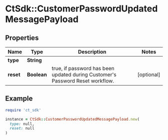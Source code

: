 # CtSdk::CustomerPasswordUpdatedMessagePayload

## Properties

| Name | Type | Description | Notes |
| ---- | ---- | ----------- | ----- |
| **type** | **String** |  |  |
| **reset** | **Boolean** | true, if password has been updated during Customer&#39;s Password Reset workflow. | [optional] |

## Example

```ruby
require 'ct_sdk'

instance = CtSdk::CustomerPasswordUpdatedMessagePayload.new(
  type: null,
  reset: null
)
```

